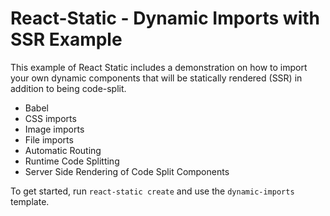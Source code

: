 # React-Static - Dynamic Imports with SSR Example

This example of React Static includes a demonstration on how to import your own dynamic components that will be statically rendered (SSR) in addition to being code-split.

* Babel
* CSS imports
* Image imports
* File imports
* Automatic Routing
* Runtime Code Splitting
* Server Side Rendering of Code Split Components

To get started, run `react-static create` and use the `dynamic-imports` template.
